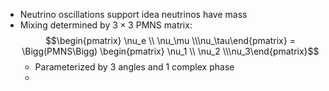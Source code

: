  - Neutrino oscillations support idea neutrinos have mass
 - Mixing determined by $3\times3$ PMNS matrix: $$\begin{pmatrix} \nu_e \\ \nu_\mu \\\nu_\tau\end{pmatrix} = \Bigg(PMNS\Bigg) \begin{pmatrix} \nu_1 \\ \nu_2 \\\nu_3\end{pmatrix}$$
	 - Parameterized by 3 angles and 1 complex phase
	 - 